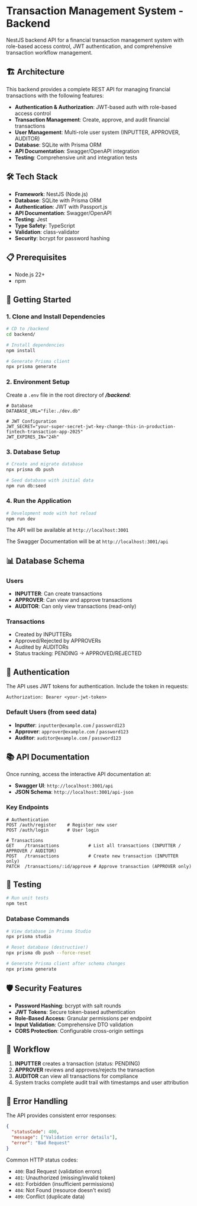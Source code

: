 # Transaction Management System - Backend

NestJS backend API for a financial transaction management system with role-based access control, JWT authentication, and comprehensive transaction workflow management.

## 🏗️ Architecture

This backend provides a complete REST API for managing financial transactions with the following features:

- **Authentication & Authorization**: JWT-based auth with role-based access control
- **Transaction Management**: Create, approve, and audit financial transactions
- **User Management**: Multi-role user system (INPUTTER, APPROVER, AUDITOR)
- **Database**: SQLite with Prisma ORM
- **API Documentation**: Swagger/OpenAPI integration
- **Testing**: Comprehensive unit and integration tests

## 🛠️ Tech Stack

- **Framework**: NestJS (Node.js)
- **Database**: SQLite with Prisma ORM
- **Authentication**: JWT with Passport.js
- **API Documentation**: Swagger/OpenAPI
- **Testing**: Jest
- **Type Safety**: TypeScript
- **Validation**: class-validator
- **Security**: bcrypt for password hashing

## 📋 Prerequisites

- Node.js 22+
- npm 

## 🚀 Getting Started

### 1. Clone and Install Dependencies

```bash
# CD to /backend
cd backend/

# Install dependencies
npm install

# Generate Prisma client
npx prisma generate
```

### 2. Environment Setup

Create a `.env` file in the root directory of ***/backend***:

```env
# Database
DATABASE_URL="file:./dev.db"

# JWT Configuration
JWT_SECRET="your-super-secret-jwt-key-change-this-in-production-fintech-transaction-app-2025"
JWT_EXPIRES_IN="24h"

```

### 3. Database Setup

```bash
# Create and migrate database
npx prisma db push

# Seed database with initial data
npm run db:seed
```

### 4. Run the Application

```bash
# Development mode with hot reload
npm run dev
```

The API will be available at `http://localhost:3001`

The Swagger Documentation will be at `http://localhost:3001/api`

## 📊 Database Schema

### Users

- **INPUTTER**: Can create transactions
- **APPROVER**: Can view and approve transactions
- **AUDITOR**: Can only view transactions (read-only)

### Transactions

- Created by INPUTTERs
- Approved/Rejected by APPROVERs
- Audited by AUDITORs
- Status tracking: PENDING → APPROVED/REJECTED

## 🔐 Authentication

The API uses JWT tokens for authentication. Include the token in requests:

```http
Authorization: Bearer <your-jwt-token>
```

### Default Users (from seed data)

- **Inputter**: `inputter@example.com` / `password123`
- **Approver**: `approver@example.com` / `password123`
- **Auditor**: `auditor@example.com` / `password123`

## 📚 API Documentation

Once running, access the interactive API documentation at:

- **Swagger UI**: `http://localhost:3001/api`
- **JSON Schema**: `http://localhost:3001/api-json`

### Key Endpoints

```http
# Authentication
POST /auth/register    # Register new user
POST /auth/login       # User login

# Transactions
GET    /transactions           # List all transactions (INPUTTER / APPROVER / AUDITOR)
POST   /transactions           # Create new transaction (INPUTTER only)
PATCH  /transactions/:id/approve # Approve transaction (APPROVER only)
```

## 🧪 Testing

```bash
# Run unit tests
npm test
```

### Database Commands

```bash
# View database in Prisma Studio
npx prisma studio

# Reset database (destructive!)
npx prisma db push --force-reset

# Generate Prisma client after schema changes
npx prisma generate
```

## 🛡️ Security Features

- **Password Hashing**: bcrypt with salt rounds
- **JWT Tokens**: Secure token-based authentication
- **Role-Based Access**: Granular permissions per endpoint
- **Input Validation**: Comprehensive DTO validation
- **CORS Protection**: Configurable cross-origin settings

## 🔄 Workflow

1. **INPUTTER** creates a transaction (status: PENDING)
2. **APPROVER** reviews and approves/rejects the transaction
3. **AUDITOR** can view all transactions for compliance
4. System tracks complete audit trail with timestamps and user attribution

## 🚨 Error Handling

The API provides consistent error responses:

```json
{
  "statusCode": 400,
  "message": ["Validation error details"],
  "error": "Bad Request"
}
```

Common HTTP status codes:

- `400`: Bad Request (validation errors)
- `401`: Unauthorized (missing/invalid token)
- `403`: Forbidden (insufficient permissions)
- `404`: Not Found (resource doesn't exist)
- `409`: Conflict (duplicate data)

